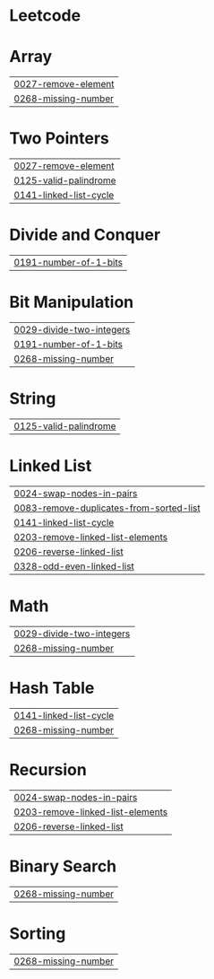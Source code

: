 # Leetcode


# Array
|  |
| ------- |
| [0027-remove-element](https://github.com/Shivang-2004/Leetcode/tree/master/0027-remove-element) |
| [0268-missing-number](https://github.com/Shivang-2004/Leetcode/tree/master/0268-missing-number) |
# Two Pointers
|  |
| ------- |
| [0027-remove-element](https://github.com/Shivang-2004/Leetcode/tree/master/0027-remove-element) |
| [0125-valid-palindrome](https://github.com/Shivang-2004/Leetcode/tree/master/0125-valid-palindrome) |
| [0141-linked-list-cycle](https://github.com/Shivang-2004/Leetcode/tree/master/0141-linked-list-cycle) |
# Divide and Conquer
|  |
| ------- |
| [0191-number-of-1-bits](https://github.com/Shivang-2004/Leetcode/tree/master/0191-number-of-1-bits) |
# Bit Manipulation
|  |
| ------- |
| [0029-divide-two-integers](https://github.com/Shivang-2004/Leetcode/tree/master/0029-divide-two-integers) |
| [0191-number-of-1-bits](https://github.com/Shivang-2004/Leetcode/tree/master/0191-number-of-1-bits) |
| [0268-missing-number](https://github.com/Shivang-2004/Leetcode/tree/master/0268-missing-number) |
# String
|  |
| ------- |
| [0125-valid-palindrome](https://github.com/Shivang-2004/Leetcode/tree/master/0125-valid-palindrome) |
# Linked List
|  |
| ------- |
| [0024-swap-nodes-in-pairs](https://github.com/Shivang-2004/Leetcode/tree/master/0024-swap-nodes-in-pairs) |
| [0083-remove-duplicates-from-sorted-list](https://github.com/Shivang-2004/Leetcode/tree/master/0083-remove-duplicates-from-sorted-list) |
| [0141-linked-list-cycle](https://github.com/Shivang-2004/Leetcode/tree/master/0141-linked-list-cycle) |
| [0203-remove-linked-list-elements](https://github.com/Shivang-2004/Leetcode/tree/master/0203-remove-linked-list-elements) |
| [0206-reverse-linked-list](https://github.com/Shivang-2004/Leetcode/tree/master/0206-reverse-linked-list) |
| [0328-odd-even-linked-list](https://github.com/Shivang-2004/Leetcode/tree/master/0328-odd-even-linked-list) |
# Math
|  |
| ------- |
| [0029-divide-two-integers](https://github.com/Shivang-2004/Leetcode/tree/master/0029-divide-two-integers) |
| [0268-missing-number](https://github.com/Shivang-2004/Leetcode/tree/master/0268-missing-number) |
# Hash Table
|  |
| ------- |
| [0141-linked-list-cycle](https://github.com/Shivang-2004/Leetcode/tree/master/0141-linked-list-cycle) |
| [0268-missing-number](https://github.com/Shivang-2004/Leetcode/tree/master/0268-missing-number) |
# Recursion
|  |
| ------- |
| [0024-swap-nodes-in-pairs](https://github.com/Shivang-2004/Leetcode/tree/master/0024-swap-nodes-in-pairs) |
| [0203-remove-linked-list-elements](https://github.com/Shivang-2004/Leetcode/tree/master/0203-remove-linked-list-elements) |
| [0206-reverse-linked-list](https://github.com/Shivang-2004/Leetcode/tree/master/0206-reverse-linked-list) |
# Binary Search
|  |
| ------- |
| [0268-missing-number](https://github.com/Shivang-2004/Leetcode/tree/master/0268-missing-number) |
# Sorting
|  |
| ------- |
| [0268-missing-number](https://github.com/Shivang-2004/Leetcode/tree/master/0268-missing-number) |